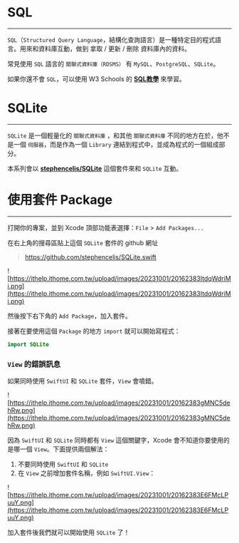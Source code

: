# SQL
---
`SQL`（`Structured Query Language`，結構化查詢語言）是一種特定目的程式語言。用來和資料庫互動，做到 拿取 / 更新 / 刪除 資料庫內的資料。

常見使用 `SQL` 語言的 `關聯式資料庫（RDSMS）` 有 `MySQL`、`PostgreSQL`、`SQLite`。

如果你還不會 `SQL`，可以使用 W3 Schools 的 [**SQL教學**](https://www.w3schools.com/sql/) 來學習。

# SQLite
---
`SQLite` 是一個輕量化的 `關聯式資料庫` ，和其他 `關聯式資料庫` 不同的地方在於，他不是一個 `伺服器`，而是作為一個 `Library` 連結到程式中，並成為程式的一個組成部分。

本系列會以 [**stephencelis/SQLite**](https://github.com/stephencelis/SQLite.swift) 這個套件來和 `SQLite` 互動。

# 使用套件 Package
---
打開你的專案，並到 Xcode 頂部功能表選擇：`File` > `Add Packages...`

在右上角的搜尋區貼上這個 `SQLite` 套件的 github 網址

> https://github.com/stephencelis/SQLite.swift

![https://ithelp.ithome.com.tw/upload/images/20231001/20162383ItdqWdriMi.png](https://ithelp.ithome.com.tw/upload/images/20231001/20162383ItdqWdriMi.png)

然後按下右下角的 `Add Package`，加入套件。

接著在要使用這個 `Package` 的地方 `import` 就可以開始寫程式：
```swift
import SQLite
```

### `View` 的錯誤訊息

如果同時使用 `SwiftUI` 和 `SQLite` 套件，`View` 會噴錯。

![https://ithelp.ithome.com.tw/upload/images/20231001/20162383gMNC5dehRw.png](https://ithelp.ithome.com.tw/upload/images/20231001/20162383gMNC5dehRw.png)

因為 `SwiftUI` 和 `SQLite` 同時都有 `View` 這個關鍵字，Xcode 會不知道你要使用的是哪一個 `View`。下面提供兩個解法：
1. 不要同時使用 `SwiftUI` 和 `SQLite`
2. 在 `View` 之前增加套件名稱，例如 `SwiftUI.View`：

![https://ithelp.ithome.com.tw/upload/images/20231001/20162383E6FMcLPuuY.png](https://ithelp.ithome.com.tw/upload/images/20231001/20162383E6FMcLPuuY.png)

加入套件後我們就可以開始使用 `SQLite` 了！